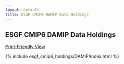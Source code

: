 ```yaml
---
layout: default
title: ESGF CMIP6 DAMIP Data Holdings
---
```


## ESGF CMIP6 DAMIP Data Holdings

[Print-Friendly View](print_view.html)

{% include esgf_cmip6_holdings/DAMIP/index.html %}
